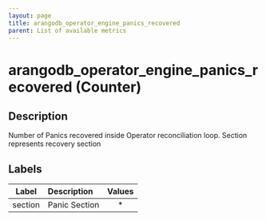 ```yaml
---
layout: page
title: arangodb_operator_engine_panics_recovered
parent: List of available metrics
---
```


# arangodb_operator_engine_panics_recovered (Counter)

## Description

Number of Panics recovered inside Operator reconciliation loop. Section represents recovery section

## Labels

| Label | Description | Values |
|:---:|:--- |:---:|
| section | Panic Section | * |
